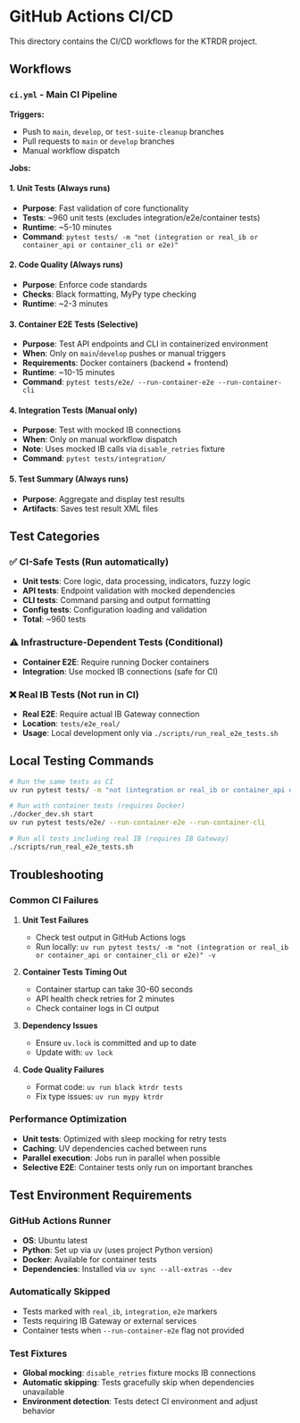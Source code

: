 # GitHub Actions CI/CD

This directory contains the CI/CD workflows for the KTRDR project.

## Workflows

### `ci.yml` - Main CI Pipeline

**Triggers:**
- Push to `main`, `develop`, or `test-suite-cleanup` branches
- Pull requests to `main` or `develop` branches  
- Manual workflow dispatch

**Jobs:**

#### 1. Unit Tests (Always runs)
- **Purpose**: Fast validation of core functionality
- **Tests**: ~960 unit tests (excludes integration/e2e/container tests)
- **Runtime**: ~5-10 minutes
- **Command**: `pytest tests/ -m "not (integration or real_ib or container_api or container_cli or e2e)"`

#### 2. Code Quality (Always runs)
- **Purpose**: Enforce code standards
- **Checks**: Black formatting, MyPy type checking
- **Runtime**: ~2-3 minutes

#### 3. Container E2E Tests (Selective)
- **Purpose**: Test API endpoints and CLI in containerized environment
- **When**: Only on `main`/`develop` pushes or manual triggers
- **Requirements**: Docker containers (backend + frontend)
- **Runtime**: ~10-15 minutes
- **Command**: `pytest tests/e2e/ --run-container-e2e --run-container-cli`

#### 4. Integration Tests (Manual only)
- **Purpose**: Test with mocked IB connections
- **When**: Only on manual workflow dispatch
- **Note**: Uses mocked IB calls via `disable_retries` fixture
- **Command**: `pytest tests/integration/`

#### 5. Test Summary (Always runs)
- **Purpose**: Aggregate and display test results
- **Artifacts**: Saves test result XML files

## Test Categories

### ✅ CI-Safe Tests (Run automatically)
- **Unit tests**: Core logic, data processing, indicators, fuzzy logic
- **API tests**: Endpoint validation with mocked dependencies  
- **CLI tests**: Command parsing and output formatting
- **Config tests**: Configuration loading and validation
- **Total**: ~960 tests

### ⚠️ Infrastructure-Dependent Tests (Conditional)
- **Container E2E**: Require running Docker containers
- **Integration**: Use mocked IB connections (safe for CI)

### ❌ Real IB Tests (Not run in CI)
- **Real E2E**: Require actual IB Gateway connection
- **Location**: `tests/e2e_real/`
- **Usage**: Local development only via `./scripts/run_real_e2e_tests.sh`

## Local Testing Commands

```bash
# Run the same tests as CI
uv run pytest tests/ -m "not (integration or real_ib or container_api or container_cli or e2e)"

# Run with container tests (requires Docker)
./docker_dev.sh start
uv run pytest tests/e2e/ --run-container-e2e --run-container-cli

# Run all tests including real IB (requires IB Gateway)
./scripts/run_real_e2e_tests.sh
```

## Troubleshooting

### Common CI Failures

1. **Unit Test Failures**
   - Check test output in GitHub Actions logs
   - Run locally: `uv run pytest tests/ -m "not (integration or real_ib or container_api or container_cli or e2e)" -v`

2. **Container Tests Timing Out**
   - Container startup can take 30-60 seconds
   - API health check retries for 2 minutes
   - Check container logs in CI output

3. **Dependency Issues**
   - Ensure `uv.lock` is committed and up to date
   - Update with: `uv lock`

4. **Code Quality Failures**
   - Format code: `uv run black ktrdr tests`
   - Fix type issues: `uv run mypy ktrdr`

### Performance Optimization

- **Unit tests**: Optimized with sleep mocking for retry tests
- **Caching**: UV dependencies cached between runs  
- **Parallel execution**: Jobs run in parallel when possible
- **Selective E2E**: Container tests only run on important branches

## Test Environment Requirements

### GitHub Actions Runner
- **OS**: Ubuntu latest
- **Python**: Set up via uv (uses project Python version)
- **Docker**: Available for container tests
- **Dependencies**: Installed via `uv sync --all-extras --dev`

### Automatically Skipped
- Tests marked with `real_ib`, `integration`, `e2e` markers
- Tests requiring IB Gateway or external services
- Container tests when `--run-container-e2e` flag not provided

### Test Fixtures
- **Global mocking**: `disable_retries` fixture mocks IB connections
- **Automatic skipping**: Tests gracefully skip when dependencies unavailable
- **Environment detection**: Tests detect CI environment and adjust behavior